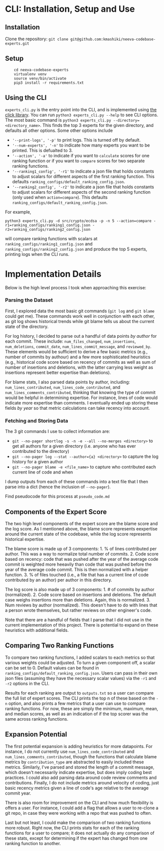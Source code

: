 # CLI: Installation, Setup and Use
## Installation
Clone the repository: `git clone git@github.com:kmashiki/neeva-codebase-experts.git`

## Setup
```
    cd neeva-codebase-experts
    virtualenv venv
    source venv/bin/activate
    pip3 install -r requirements.txt
```

## Using the CLI
`experts_cli.py` is the entry point into the CLI, and is implemented using [the click library](https://pypi.org/project/click/).
You can run `python3 experts_cli.py --help` to see CLI options.
The most basic command is `python3 experts_cli.py --directory=<directory_name>`. This finds the top 3 experts for the given directory, and defaults all other options.
Some other options include
- `'--print-logs', '-p'` to print logs. This is turned off by default.
- `'--num-experts', '-n'` to indicate how many experts you want to be printed. This is defualted to 3.
- `'--action', '-a'` to indicate if you want to `calculate` scores for one ranking function or if you want to `compare` scores for two separate ranking functions.
- `'--ranking1_config', '-r1'` to indicate a json file that holds constants to adjust scalars for different aspects of the first ranking function. This defaults `ranking_configs/default_ranking_config.json`.
- `'--ranking2_config', '-r2'` to indicate a json file that holds constants to adjust scalars for different aspects of the second ranking function (only used when `action=compare`). This defaults `ranking_configs/default_ranking_config.json`.

For example,
```
python3 experts_cli.py -d src/crypto/ecdsa -p -n 5 --action=compare -r1=ranking_configs/ranking1_config.json -r2=ranking_configs/ranking2_config.json 
```
will compare ranking functions with scalars at `ranking_configs/ranking1_config.json` and `ranking_configs/ranking2_config.json` and produce the top 5 experts, printing logs when the CLI runs.

# Implementation Details
Below is the high level process I took when approaching this exercise:

### Parsing the Dataset
First, I explored data the most basic git commands (`git log` and `git blame` could get me). These commands work well in conjunction with each other, as git log shows historical trends while git blame tells us about the current state of the directory.

For log history, I decided to parse out a handful of data points *by author* for each commit. These include: `num_files_changed`, `num_insertions`, `num_deletions`, `commit_date`, `num_lines_commit_message`, and `reviewed_by`. These elements would be sufficient to derive a few basic metrics (e.g., number of commits by authour) and a few more sophisticated heuristics (e.g., historical code score based on recency of commits as well as sum of number of insertions and deletions, with the latter carrying less weight as insertions represent better expertise than deletions).

For blame stats, I also parsed data points by author, including: `num_lines_contributed`, `num_lines_code_contributed`, and `num_lines_comments_contributed`, thinking that knowing the type of commit would be helpful in determining expertise. For instance, lines of code would indicate more expertise than comments. I eventually ended up storing these fields *by year* so that metric calculations can take recency into account.

### Fetching and Storing Data
The 3 git commands I use to collect information are:
- `git --no-pager shortlog -s -n -e --all --no-merges <directory>` to get all authors for a given directory (i.e. anyone who has ever contributed to the directory)
- `git --no-pager log --stat --author={a} <directory>` to capture the log history for a given author
- `git --no-pager blame -e <file_name>` to capture who contributed each current line of code and when

I dump outputs from each of these commands into a text file that I then parse into a dict (hence the inclusion of `--no-pager`).

Find pseudocode for this process at `pseudo_code.md`

## Components of the Expert Score
The two high level components of the expert score are the blame score and the log score. As I mentioned above, the blame score represents eexpertise around the current state of the codebase, while the log score represents historical expertise.

The blame score is made up of 3 components:
    1. % of lines contributed per author. This was a way to normalize total number of commits.
    2. Code score based on recency: code that was pushed after the year of the average code commit is weighted more heeavily than code that was pushed before the year of the average code commit. This is then normalized with a helper function.
    3. % of files touched (i.e., a file that has a current line of code contributed by an author) per author in this directory.

The log score is also made up of 3 components:
    1. # of commits by author (normalized).
    2. Code score based on insertions and deletions. The default case weighs insertions more than deletions. Again, this is normalized.
    3. Num reviews by author (normalized). This doesn't have to do with lines that a person wrote themselves, but rather reviews on other engineer's code.

Note that there are a handful of fields that I parse that I did not use in the current implementation of this project. There is potential to expand on these heuristics with additional fields.

## Comparing Two Ranking Functions
To compare two ranking functions, I added scalars to each metrics so that various weights could be adjusted. To turn a given component off, a scalar can be set to 0. Default values can be found in `ranking_configs/default_ranking_config.json`. Users can pass in their own json files (assuming they have the necessary scalar values) via the `-r1` and `-r2` options in the CLI.

Results for each ranking are output to `outputs.txt` so a user can compare the full list of expert scores. The CLI prints the top n of these based on the `-n` option, and also prints a few metrics that a user can use to compare ranking functions. For now, these are simply the minimum, maximum, mean, and median scores, as well as an indication of if the top scorer was the same across ranking functions.

## Expansion Potential
The first potential expansion is adding heuristics for more datapoints. For instance, I do not currently use `num_lines_code_contributed` and `num_lines_comments_contributed`, though the functions that calculate blame metrics by `contribution_type` are abstracted to easily included these metrics. Similarly, I've parsed and stored the length of a commit message, which doesn't necessarily indicate expertise, but does imply coding best practices. I could also add parsing data around code review comments and contributions. Finally, I do not include metrics around velocity of coding, just basic recency metrics given a line of code's age relative to the average commit year.

There is also room for improvement on the CLI and how much flexibility is offers a user. For instance, I could add a flag that allows a user to re-clone a git repo, in case they were working with a repo that was pushed to often.

Last but not least, I could make the comparison of two ranking functions more robust. Right now, the CLI prints stats for each of the ranking functions for a user to compare; it does not actually do any comparison of these stats, except for determining if the expert has changed from one ranking function to another.